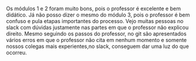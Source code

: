 Os módulos 1 e 2 foram muito bons, pois o professor é excelente e bem didático.
Já não posso dizer o mesmo do módulo 3, pois o professor é bem confuso e pula etapas importantes do processo.
Vejo muitas pessoas no slack com dúvidas justamente nas partes em que o professor não explicou direito.
Mesmo seguindo os passos do professor, no git são apresentados vários erros em que o professor não cita em nenhum momento e somente nossos colegas mais experientes,no slack, conseguem dar uma luz do que ocorreu.